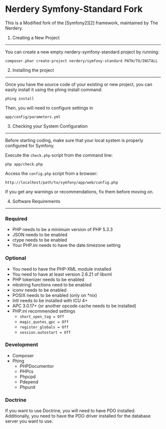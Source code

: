 Nerdery Symfony-Standard Fork
=============================

This is a Modified fork of the [Symfony2][2] framework, maintained by The
Nerdery.

1) Creating a New Project
-------------------------

You can create a new empty nerdery-symfony-standard project by running:

    composer.phar create-project nerdery/symfony-standard PATH/TO/INSTALL

2) Installing the project
-------------------------

Once you have the source code of your existing or new project, you can 
easily install it using the phing install command:

    phing install

Then, you will need to configure settings in

    app/config/parameters.yml

3) Checking your System Configuration
-------------------------------------

Before starting coding, make sure that your local system is properly
configured for Symfony.

Execute the `check.php` script from the command line:

    php app/check.php

Access the `config.php` script from a browser:

    http://localhost/path/to/symfony/app/web/config.php

If you get any warnings or recommendations, fix them before moving on.

4) Software Requirements
------------------------
### Required

* PHP needs to be a minimum version of PHP 5.3.3
* JSON needs to be enabled
* ctype needs to be enabled
* Your PHP.ini needs to have the date.timezone setting

### Optional

* You need to have the PHP-XML module installed
* You need to have at least version 2.6.21 of libxml
* PHP tokenizer needs to be enabled
* mbstring functions need to be enabled
* iconv needs to be enabled
* POSIX needs to be enabled (only on \*nix)
* Intl needs to be installed with ICU 4+
* APC 3.0.17+ (or another opcode cache needs to be installed)
* PHP.ini recommended settings
  * ``short_open_tag = Off``
  * ``magic_quotes_gpc = Off``
  * ``register_globals = Off``
  * ``session.autostart = Off``

### Development
* Composer
* Phing
  * PHPDocumentor
  * PHPcs
  * Phpcpd
  * Pdepend
  * Phpunit

### Doctrine

If you want to use Doctrine, you will need to have PDO installed. Additionally,
you need to have the PDO driver installed for the database server you want
to use.

[1]:  http://symfony.com/what-is-symfony
